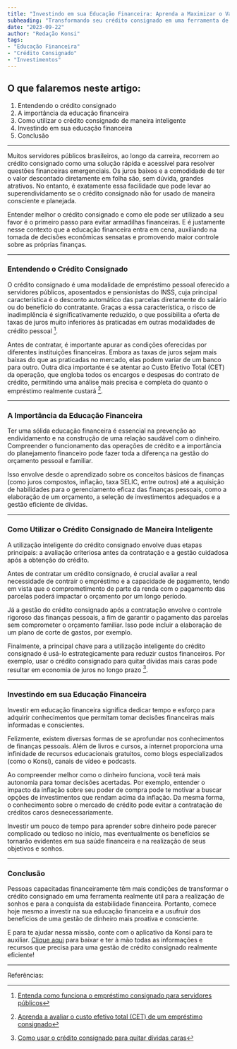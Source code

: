 ```yaml
---
title: "Investindo em sua Educação Financeira: Aprenda a Maximizar o Valor do seu Crédito Consignado"
subheading: "Transformando seu crédito consignado em uma ferramenta de finanças pessoais eficaz e lucrativa"
date: "2023-09-22"
author: "Redação Konsi"
tags:
- "Educação Financeira"
- "Crédito Consignado"
- "Investimentos"
---
```


## O que falaremos neste artigo:

1. Entendendo o crédito consignado
2. A importância da educação financeira
3. Como utilizar o crédito consignado de maneira inteligente
4. Investindo em sua educação financeira
5. Conclusão

---

Muitos servidores públicos brasileiros, ao longo da carreira, recorrem ao crédito consignado como uma solução rápida e acessível para resolver questões financeiras emergenciais. Os juros baixos e a comodidade de ter o valor descontado diretamente em folha são, sem dúvida, grandes atrativos. No entanto, é exatamente essa facilidade que pode levar ao superendividamento se o crédito consignado não for usado de maneira consciente e planejada.

Entender melhor o crédito consignado e como ele pode ser utilizado a seu favor é o primeiro passo para evitar armadilhas financeiras. E é justamente nesse contexto que a educação financeira entra em cena, auxiliando na tomada de decisões econômicas sensatas e promovendo maior controle sobre as próprias finanças.

---

### Entendendo o Crédito Consignado

O crédito consignado é uma modalidade de empréstimo pessoal oferecido a servidores públicos, aposentados e pensionistas do INSS, cuja principal característica é o desconto automático das parcelas diretamente do salário ou do benefício do contratante. Graças a essa característica, o risco de inadimplência é significativamente reduzido, o que possibilita a oferta de taxas de juros muito inferiores às praticadas em outras modalidades de crédito pessoal [^1^].

Antes de contratar, é importante apurar as condições oferecidas por diferentes instituições financeiras. Embora as taxas de juros sejam mais baixas do que as praticadas no mercado, elas podem variar de um banco para outro. Outra dica importante é se atentar ao Custo Efetivo Total (CET) da operação, que engloba todos os encargos e despesas do contrato de crédito, permitindo uma análise mais precisa e completa do quanto o empréstimo realmente custará [^2^].

---

### A Importância da Educação Financeira

Ter uma sólida educação financeira é essencial na prevenção ao endividamento e na construção de uma relação saudável com o dinheiro. Compreender o funcionamento das operações de crédito e a importância do planejamento financeiro pode fazer toda a diferença na gestão do orçamento pessoal e familiar.

Isso envolve desde o aprendizado sobre os conceitos básicos de finanças (como juros compostos, inflação, taxa SELIC, entre outros) até a aquisição de habilidades para o gerenciamento eficaz das finanças pessoais, como a elaboração de um orçamento, a seleção de investimentos adequados e a gestão eficiente de dívidas.

---

### Como Utilizar o Crédito Consignado de Maneira Inteligente

A utilização inteligente do crédito consignado envolve duas etapas principais: a avaliação criteriosa antes da contratação e a gestão cuidadosa após a obtenção do crédito.

Antes de contratar um crédito consignado, é crucial avaliar a real necessidade de contrair o empréstimo e a capacidade de pagamento, tendo em vista que o comprometimento de parte da renda com o pagamento das parcelas poderá impactar o orçamento por um longo período.

Já a gestão do crédito consignado após a contratação envolve o controle rigoroso das finanças pessoais, a fim de garantir o pagamento das parcelas sem comprometer o orçamento familiar. Isso pode incluir a elaboração de um plano de corte de gastos, por exemplo.

Finalmente, a principal chave para a utilização inteligente do crédito consignado é usá-lo estrategicamente para reduzir custos financeiros. Por exemplo, usar o crédito consignado para quitar dívidas mais caras pode resultar em economia de juros no longo prazo [^3^].

---

### Investindo em sua Educação Financeira

Investir em educação financeira significa dedicar tempo e esforço para adquirir conhecimentos que permitam tomar decisões financeiras mais informadas e conscientes.

Felizmente, existem diversas formas de se aprofundar nos conhecimentos de finanças pessoais. Além de livros e cursos, a internet proporciona uma infinidade de recursos educacionais gratuitos, como blogs especializados (como o Konsi), canais de vídeo e podcasts.

Ao compreender melhor como o dinheiro funciona, você terá mais autonomia para tomar decisões acertadas. Por exemplo, entender o impacto da inflação sobre seu poder de compra pode te motivar a buscar opções de investimentos que rendam acima da inflação. Da mesma forma, o conhecimento sobre o mercado de crédito pode evitar a contratação de créditos caros desnecessariamente.

Investir um pouco de tempo para aprender sobre dinheiro pode parecer complicado ou tedioso no início, mas eventualmente os benefícios se tornarão evidentes em sua saúde financeira e na realização de seus objetivos e sonhos.

---

### Conclusão

Pessoas capacitadas financeiramente têm mais condições de transformar o crédito consignado em uma ferramenta realmente útil para a realização de sonhos e para a conquista da estabilidade financeira. Portanto, comece hoje mesmo a investir na sua educação financeira e a usufruir dos benefícios de uma gestão de dinheiro mais proativa e consciente.

E para te ajudar nessa missão, conte com o aplicativo da Konsi para te auxiliar. [Clique aqui](https://konsi.com.br) para baixar e ter à mão todas as informações e recursos que precisa para uma gestão de crédito consignado realmente eficiente!

---

Referências:

[^1^]: [Entenda como funciona o empréstimo consignado para servidores públicos](https://www.konsi.com.br/postagens/entenda-como-funciona-o-emprestimo-consignado-para-servidores-publicos)
[^2^]: [Aprenda a avaliar o custo efetivo total (CET) de um empréstimo consignado](https://www.konsi.com.br/postagens/aprenda-a-avaliar-o-custo-efetivo-total-cet-de-um-emprestimo-consignado)
[^3^]: [Como usar o crédito consignado para quitar dívidas caras](https://www.konsi.com.br/postagens/como-usar-o-credito-consignado-para-quitar-dividas-caras)